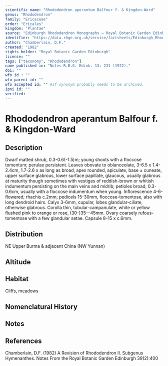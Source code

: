 ```yaml
---
scientific name: "Rhododendron aperantum Balfour f. & Kingdon-Ward"
genus: "Rhododendron"
family: "Ericaceae"
order: "Ericales"
kingdom: "Plantae"
source: "Edinburgh Rhododendron Monographs – Royal Botanic Garden Edinburgh"
identifier: "https://data.rbge.org.uk/service/factsheets/Edinburgh_Rhododendron_Monographs.xhtml"
author: "Chamberlain, D.F."
created: "1982"
rights holder: "Royal Botanic Garden Edinburgh"
license: ""
tags: ["taxonomy", "Rhododendron"]
name published in: "Notes R.B.G. Edinb. 13: 231 (1922)."
doi: ""
wfo id : ""
wfo parent id: ""
wfo accepted id: "" #if synonym probably needs to be archived.                      
ipni id: ""
verified:
---
```


                       

# Rhododendron aperantum Balfour f. & Kingdon-Ward

## Description
Dwarf matted shrub, 0.3-0.6(-1.5)m; young shoots with a floccose tomentum; perulae persistent. Leaves obovate to oblanceolate, 3-6.5 x 1.4-2.4cm, 1.7-2.6 x as long as broad, apex rounded, apiculate, base ± cuneate, upper surface glabrous, lower surface papillate, glaucous, usually glabrous at maturity though sometimes with vestiges of reddish-brown or whitish indumentum persisting on the main veins and midrib; petioles broad, 0.3-0.6cm, usually with a floccose indumentum when young. Inflorescence 4-6-flowered; rhachis c.2mm; pedicels 15-30mm, floccose-tomentose, also with long dendroid hairs. Calyx 3-6mm, cupular, lobes glandular-ciliate, otherwise glabrous. Corolla thin, tubular-campanulate, white or yellow flushed pink to orange or rose, (30-)35—45mm. Ovary coarsely rufous-tomentose with a few glandular setae. Capsule 8-15 x c.6mm.

## Distribution
NE Upper Burma & adjacent China (NW Yunnan)

## Altitude


## Habitat
Cliffs, meadows

## Nomenclatural History

                       
## Notes


## References

Chamberlain, D.F. (1982) A Revision of Rhododendron II. Subgenus Hymenanthes. Notes From the Royal Botanic Garden Edinburgh 39(2):400
